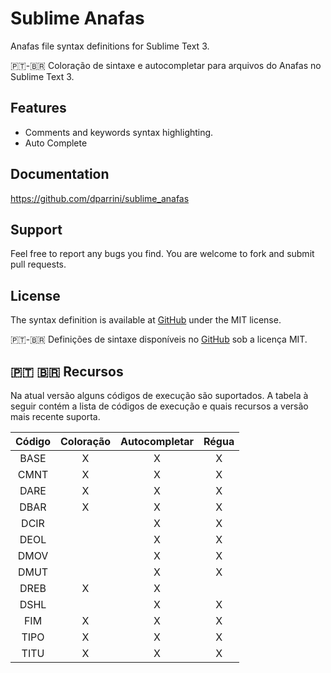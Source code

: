 # Sublime Anafas

Anafas file syntax definitions for Sublime Text 3.

🇵🇹-🇧🇷 Coloração de sintaxe e autocompletar para arquivos do Anafas no Sublime Text 3.

## Features

- Comments and keywords syntax highlighting.
- Auto Complete

## Documentation

https://github.com/dparrini/sublime_anafas

## Support

Feel free to report any bugs you find. You are welcome to fork and submit pull requests.

## License

The syntax definition is available at [GitHub](https://github.com/dparrini/sublime_opendss) under the MIT license.

🇵🇹-🇧🇷 Definições de sintaxe disponíveis no [GitHub](https://github.com/dparrini/sublime_opendss) sob a licença MIT.


## 🇵🇹 🇧🇷 Recursos

Na atual versão alguns códigos de execução são suportados. A tabela à seguir contém a lista de códigos de execução e quais recursos a versão mais recente suporta.

| Código | Coloração | Autocompletar | Régua |
|:------:|:---------:|:-------------:|:-----:|
| BASE 	 |     X     |       X       |   X   |
| CMNT 	 |     X     |       X       |   X   |
| DARE 	 |     X     |       X       |   X   |
| DBAR 	 |     X     |       X       |   X   |
| DCIR 	 |           |       X       |   X   |
| DEOL 	 |           |       X       |   X   |
| DMOV 	 |           |       X       |   X   |
| DMUT 	 |           |       X       |   X   |
| DREB 	 |     X     |       X       |       |
| DSHL 	 |           |       X       |   X   |
| FIM 	 |     X     |       X       |   X   |
| TIPO 	 |     X     |       X       |   X   |
| TITU 	 |     X     |       X       |   X   |
